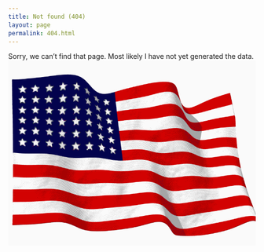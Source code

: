 ```yaml
---
title: Not found (404)
layout: page
permalink: 404.html
---
```


Sorry, we can’t find that page. Most likely I have not yet generated the data.
<img src="../assets/img/waving.gif" width="1280">
